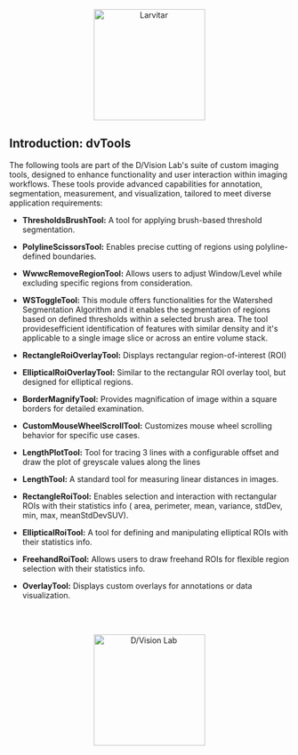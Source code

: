 <div style="text-align: center;">
    <img src="https://assets.pokemon.com/assets/cms2/img/pokedex/full/246.png" alt="Larvitar" height="200" />
</div>

## Introduction: dvTools

The following tools are part of the D/Vision Lab's suite of custom imaging tools, designed to enhance functionality and user interaction within imaging workflows. These tools provide advanced capabilities for annotation, segmentation, measurement, and visualization, tailored to meet diverse application requirements:

- **ThresholdsBrushTool:** A tool for applying brush-based threshold segmentation.
- **PolylineScissorsTool:** Enables precise cutting of regions using polyline-defined boundaries.
- **WwwcRemoveRegionTool:** Allows users to adjust Window/Level while excluding specific regions from consideration.
- **WSToggleTool:** This module offers functionalities for the Watershed Segmentation Algorithm and it enables the segmentation of regions based on defined thresholds within a selected brush area. The tool providesefficient identification of features with similar density and it's applicable to a single image slice or across an entire volume stack.
- **RectangleRoiOverlayTool:** Displays rectangular region-of-interest (ROI)
- **EllipticalRoiOverlayTool:** Similar to the rectangular ROI overlay tool, but designed for elliptical regions.
- **BorderMagnifyTool:** Provides magnification of image within a square borders for detailed examination.
- **CustomMouseWheelScrollTool:** Customizes mouse wheel scrolling behavior for specific use cases.
- **LengthPlotTool:** Tool for tracing 3 lines with a configurable offset and draw the plot of greyscale values along the lines
- **LengthTool:** A standard tool for measuring linear distances in images.
- **RectangleRoiTool:** Enables selection and interaction with rectangular ROIs with their statistics info ( area, perimeter, mean, variance, stdDev, min, max, meanStdDevSUV).
- **EllipticalRoiTool:** A tool for defining and manipulating elliptical ROIs with their statistics info.
- **FreehandRoiTool:** Allows users to draw freehand ROIs for flexible region selection with their statistics info.
- **OverlayTool:** Displays custom overlays for annotations or data visualization.

  <br></br>

<div style="text-align: center;">
    <img src="https://press.r1-it.storage.cloud.it/logo_trasparent.png" alt="D/Vision Lab" height="200" />
</div>
